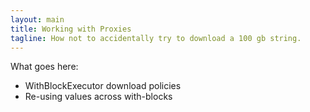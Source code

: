 ```yaml
---
layout: main
title: Working with Proxies
tagline: How not to accidentally try to download a 100 gb string.
---
```


What goes here:

* WithBlockExecutor download policies
* Re-using values across with-blocks


